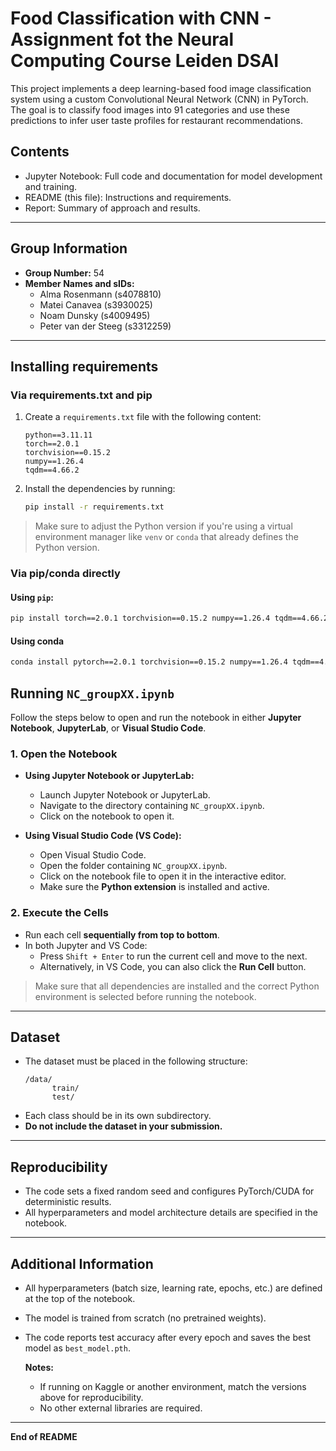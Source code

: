 # Food Classification with CNN - Assignment fot the Neural Computing Course Leiden DSAI

This project implements a deep learning-based food image classification system using a custom Convolutional Neural Network (CNN) in PyTorch. The goal is to classify food images into 91 categories and use these predictions to infer user taste profiles for restaurant recommendations.

## Contents

- Jupyter Notebook: Full code and documentation for model development and training.
- README (this file): Instructions and requirements.
- Report: Summary of approach and results.

---

## Group Information

- **Group Number:** 54
- **Member Names and sIDs:**
  -  Alma Rosenmann (s4078810)
  - Matei Canavea (s3930025)
  - Noam Dunsky (s4009495)
  - Peter van der Steeg (s3312259)

---
## Installing requirements

### Via requirements.txt and pip 
1. Create a `requirements.txt` file with the following content:

    ```
    python==3.11.11
    torch==2.0.1
    torchvision==0.15.2
    numpy==1.26.4
    tqdm==4.66.2
    ```

2. Install the dependencies by running:

    ```bash
    pip install -r requirements.txt
    ```

> Make sure to adjust the Python version if you're using a virtual environment manager like `venv` or `conda` that already defines the Python version.

### Via pip/conda directly

#### Using `pip`:

```bash
pip install torch==2.0.1 torchvision==0.15.2 numpy==1.26.4 tqdm==4.66.2
```

#### Using conda

```bash
conda install pytorch==2.0.1 torchvision==0.15.2 numpy==1.26.4 tqdm==4.66.2 -c pytorch
```

## Running `NC_groupXX.ipynb`

Follow the steps below to open and run the notebook in either **Jupyter Notebook**, **JupyterLab**, or **Visual Studio Code**.

### 1. Open the Notebook

- **Using Jupyter Notebook or JupyterLab:**
  - Launch Jupyter Notebook or JupyterLab.
  - Navigate to the directory containing `NC_groupXX.ipynb`.
  - Click on the notebook to open it.

- **Using Visual Studio Code (VS Code):**
  - Open Visual Studio Code.
  - Open the folder containing `NC_groupXX.ipynb`.
  - Click on the notebook file to open it in the interactive editor.
  - Make sure the **Python extension** is installed and active.

### 2. Execute the Cells

- Run each cell **sequentially from top to bottom**.
- In both Jupyter and VS Code:
  - Press `Shift + Enter` to run the current cell and move to the next.
  - Alternatively, in VS Code, you can also click the **Run Cell** button.

> Make sure that all dependencies are installed and the correct Python environment is selected before running the notebook.

---

## Dataset

- The dataset must be placed in the following structure:
  ```
  /data/
        train/
        test/
  ```
- Each class should be in its own subdirectory.
- **Do not include the dataset in your submission.**

---

## Reproducibility

- The code sets a fixed random seed and configures PyTorch/CUDA for deterministic results.
- All hyperparameters and model architecture details are specified in the notebook.

---

## Additional Information

- All hyperparameters (batch size, learning rate, epochs, etc.) are defined at the top of the notebook.
- The model is trained from scratch (no pretrained weights).
- The code reports test accuracy after every epoch and saves the best model as `best_model.pth`.

  **Notes:**
  - If running on Kaggle or another environment, match the versions above for reproducibility.
  - No other external libraries are required.


---

**End of README**
